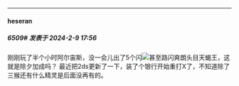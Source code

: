 
*****

####  heseran  
##### 6509#       发表于 2024-2-9 17:56

刚刚玩了半个小时阿尔宙斯，没一会儿出了5个闪<img src="https://static.saraba1st.com/image/smiley/face2017/072.png" referrerpolicy="no-referrer">甚至路闪爽朗头目天蝎王，这就是除夕加成吗？
最近把2ds更新了一下，装了个银行开始重打X了，不知道除了三猴还有什么精灵是后面没再有的。

